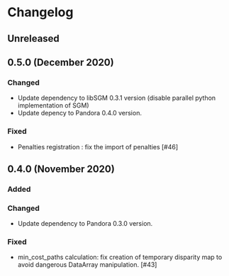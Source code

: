 # Changelog

## Unreleased

## 0.5.0 (December 2020)

### Changed

- Update dependency to libSGM 0.3.1 version (disable parallel python implementation of SGM)
- Update depency to Pandora 0.4.0 version.

### Fixed

- Penalties registration : fix the import of penalties [#46]

## 0.4.0 (November 2020)

### Added

### Changed

- Update dependency to Pandora 0.3.0 version.

### Fixed

-  min_cost_paths calculation: fix creation of temporary disparity map to avoid dangerous DataArray manipulation. [#43]


